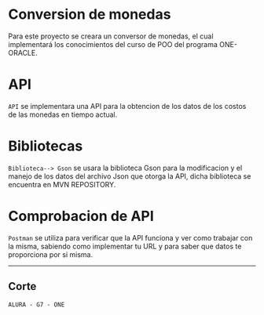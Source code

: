 <h1> Conversion de monedas </h1>

<p>
Para este proyecto se creara un conversor de monedas, el cual implementará los conocimientos del curso de POO del programa  ONE-ORACLE.
</p>

<h1> API </h1>

`API`
se implementara una API para la obtencion de los datos de los costos de las monedas en tiempo actual.

<h1>Bibliotecas</h1>

`Biblioteca--> Gson`
se usara la biblioteca Gson para la modificacion y el manejo de los datos del archivo Json que otorga la API, dicha biblioteca se encuentra en MVN REPOSITORY.

<h1>Comprobacion de API</h1>

`Postman` se utiliza para verificar que la API funciona y ver como trabajar con la misma, sabiendo como implementar tu URL y para saber que datos te proporciona por si misma.

-----------------------------------
Corte
-----------------------


`ALURA - G7 - ONE`